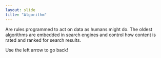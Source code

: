 ```yaml
---
layout: slide
title: "Algorithm"
---
```

Are rules programmed to act on data as humans
might do. The oldest algorithms are embedded in search engines
and control how content is rated and ranked for search results.

Use the left arrow to go back!
